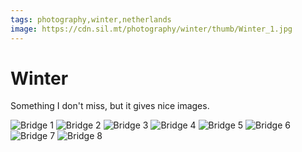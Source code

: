 ```yaml
---
tags: photography,winter,netherlands
image: https://cdn.sil.mt/photography/winter/thumb/Winter_1.jpg
---
```


# Winter

Something I don't miss, but it gives nice images.

<div class="images">

![Bridge 1](https://cdn.sil.mt/photography/winter/Winter_1.jpg)
![Bridge 2](https://cdn.sil.mt/photography/winter/Winter_2.jpg)
![Bridge 3](https://cdn.sil.mt/photography/winter/Winter_3.jpg)
![Bridge 4](https://cdn.sil.mt/photography/winter/Winter_4.jpg)
![Bridge 5](https://cdn.sil.mt/photography/winter/Winter_5.jpg)
![Bridge 6](https://cdn.sil.mt/photography/winter/Winter_6.jpg)
![Bridge 7](https://cdn.sil.mt/photography/winter/Winter_7.jpg)
![Bridge 8](https://cdn.sil.mt/photography/winter/Winter_8.jpg)

</div>
